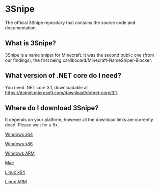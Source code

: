 
# 3Snipe
The official 3Snipe repository that contains the source code and documentation.

## What is 3Snipe?
3Snipe is a name sniper for Minecraft. It was the second public one (from our findings), the first being cardbooard/Minecraft-NameSniper-Blocker.

## What version of .NET core do I need?
You need .NET core 3.1, downloadable at https://dotnet.microsoft.com/download/dotnet-core/3.1.

## Where do I download 3Snipe?
It depends on your platform, however all the download links are currently dead. Please wait for a fix.

[Windows x64](https://ci.appveyor.com/api/projects/tygamer1to7/3snipe/artifacts/bin/win-x64.zip) 

[Windows x86](https://ci.appveyor.com/api/projects/tygamer1to7/3snipe/artifacts/bin/win-x86.zip)

[Windows ARM](https://ci.appveyor.com/api/projects/tygamer1to7/3snipe/artifacts/bin/win-arm.zip) 

[Mac](https://ci.appveyor.com/api/projects/tygamer1to7/3snipe/artifacts/bin/osx-x64.zip)


[Linux x64](https://ci.appveyor.com/api/projects/tygamer1to7/3snipe/artifacts/bin/linux-x64.zip)

[Linux ARM](https://ci.appveyor.com/api/projects/tygamer1to7/3snipe/artifacts/bin/linux-arm.zip)
